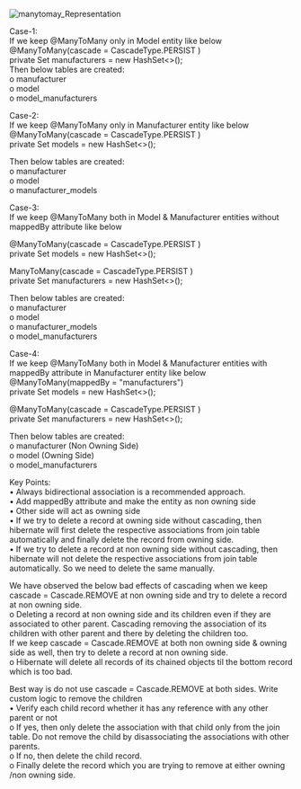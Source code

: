 ![manytomay_Representation](https://user-images.githubusercontent.com/33597536/209601188-ee908ab7-9981-4721-a36d-611558339519.png)

Case-1:  
If we keep @ManyToMany only in Model entity like below  
 @ManyToMany(cascade = CascadeType.PERSIST )  
 private Set<Manufacturer> manufacturers = new HashSet<>();  
Then below tables are created:  
  o	manufacturer  
  o	model  
  o	model_manufacturers  
  
Case-2:  
 If we keep @ManyToMany only in Manufacturer entity like below  
 @ManyToMany(cascade = CascadeType.PERSIST )  
 private Set<Model> models = new HashSet<>();   

Then below tables are created:  
  o	manufacturer  
  o	model  
  o	manufacturer_models  
  
Case-3:  
 If we keep @ManyToMany both in Model & Manufacturer entities without mappedBy attribute like below  

 @ManyToMany(cascade = CascadeType.PERSIST )  
 private Set<Model> models = new HashSet<>();  
  
 ManyToMany(cascade = CascadeType.PERSIST )  
 private Set<Manufacturer> manufacturers = new HashSet<>();  
  
Then below tables are created:  
   o	manufacturer  
   o	model  
   o	manufacturer_models  
   o	model_manufacturers  

  
Case-4:  
If we keep @ManyToMany both in Model & Manufacturer entities with mappedBy attribute in Manufacturer entity like below  
@ManyToMany(mappedBy = "manufacturers")  
private Set<Model> models = new HashSet<>();  
  
@ManyToMany(cascade = CascadeType.PERSIST )  
private Set<Manufacturer> manufacturers = new HashSet<>();  

Then below tables are created:  
  o	manufacturer  (Non Owning Side)  
  o	model (Owning Side)  
  o	model_manufacturers  


Key Points:  
•	Always bidirectional association is  a recommended approach.  
•	Add mappedBy attribute and make the entity as non owning side  
•	Other side will act as owning side  
•	If we try to delete a record at owning side without cascading, then hibernate  will first delete the respective associations from join table automatically  and   finally delete the record from owning side.  
•	If we try to delete a record at non owning side without cascading, then hibernate will not delete the respective associations from join table automatically. So we   need to delete the same manually.  

  
We have observed the below bad effects of cascading when we keep cascade = Cascade.REMOVE at non owning side and try to delete a record at non owning side.  
      o	Deleting a record at non owning side and its children even if they are associated to other parent. Cascading removing the association of its children with other parent and there by deleting the children too.  
If we keep cascade = Cascade.REMOVE at both non owning side & owning side as well, then try to delete a record at non owning side.  
      o	Hibernate will delete all records of its chained objects til the bottom record which is too bad.  
           
Best way is do not use cascade = Cascade.REMOVE at both sides. Write custom logic to remove the children  
      •	Verify each child record whether it has any reference with any other parent or not  
          o	If yes, then only delete the association with that child only from the join table. Do not remove the child by disassociating the associations with other parents.  
          o	If no, then delete the child record.  
          o	Finally delete the record which you are trying to remove at either owning /non owning side.  

     









